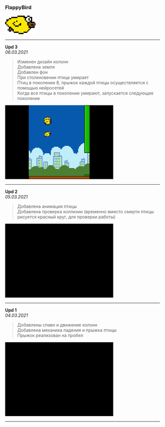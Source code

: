 ### FlappyBird

![](https://github.com/MikoGH/FlappyBird/blob/main/bird.png)  

---  

**Upd 3**  
*06.03.2021*  
> Изменен дизайн колонн  
> Добавлена земля  
> Добавлен фон  
> При столкновении птица умирает  
> Птиц в поколении 8, прыжок каждой птицы осуществляется с помощью нейросетей  
> Когда все птицы в поколении умирают, запускается следующее поколение  

![](https://github.com/MikoGH/FlappyBird/blob/main/VisualUpdates/upd03.gif)  

---  

**Upd 2**  
*05.03.2021*  
> Добавлена анимация птицы  
> Добавлена проверка коллизии (временно вместо смерти птицы рисуется красный круг, для проверки работы)  

![](https://github.com/MikoGH/FlappyBird/blob/main/VisualUpdates/upd02.gif)  

---  

**Upd 1**  
*04.03.2021*  
> Добавлены спавн и движение колонн  
> Добавлена механика падения и прыжка птицы  
> Прыжок реализован на пробел  

![](https://github.com/MikoGH/FlappyBird/blob/main/VisualUpdates/upd01.gif)  

---  

